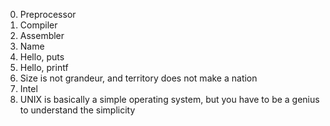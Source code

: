 0. Preprocessor 
1. Compiler 
2. Assembler 
3. Name 
4. Hello, puts 
5. Hello, printf 
6. Size is not grandeur, and territory does not make a nation 
7. Intel 
8. UNIX is basically a simple operating system, but you have to be a genius to understand the simplicity
